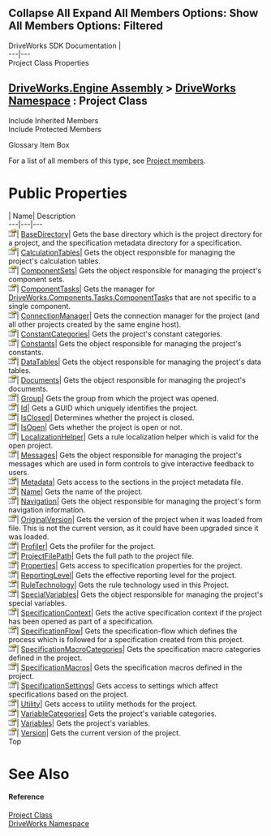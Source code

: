 Collapse All Expand All Members Options: Show All  Members Options: Filtered   
---  
DriveWorks SDK Documentation  |   
---|---  
Project Class Properties   
  
[DriveWorks.Engine Assembly](topic2156.md) > [DriveWorks Namespace](topic2159.md) : Project Class  
---  
  
Include Inherited Members    
Include Protected Members    


Glossary Item Box

For a list of all members of this type, see [Project members](topic3860.md).

# Public Properties

| Name| Description  
---|---|---  
![Public Property](dotnetimages/publicProperty.gif)| [BaseDirectory](topic3889.md)| Gets the base directory which is the project directory for a project, and the specification metadata directory for a specification.   
![Public Property](dotnetimages/publicProperty.gif)| [CalculationTables](topic3890.md)| Gets the object responsible for managing the project's calculation tables.   
![Public Property](dotnetimages/publicProperty.gif)| [ComponentSets](topic3891.md)| Gets the object responsible for managing the project's component sets.   
![Public Property](dotnetimages/publicProperty.gif)| [ComponentTasks](topic3892.md)| Gets the manager for [DriveWorks.Components.Tasks.ComponentTask](topic6407.md)s that are not specific to a single component.   
![Public Property](dotnetimages/publicProperty.gif)| [ConnectionManager](topic3893.md)| Gets the connection manager for the project (and all other projects created by the same engine host).   
![Public Property](dotnetimages/publicProperty.gif)| [ConstantCategories](topic3894.md)| Gets the project's constant categories.   
![Public Property](dotnetimages/publicProperty.gif)| [Constants](topic3895.md)| Gets the object responsible for managing the project's constants.   
![Public Property](dotnetimages/publicProperty.gif)| [DataTables](topic3896.md)| Gets the object responsible for managing the project's data tables.   
![Public Property](dotnetimages/publicProperty.gif)| [Documents](topic3897.md)| Gets the object responsible for managing the project's documents.   
![Public Property](dotnetimages/publicProperty.gif)| [Group](topic3898.md)| Gets the group from which the project was opened.   
![Public Property](dotnetimages/publicProperty.gif)| [Id](topic3899.md)| Gets a GUID which uniquely identifies the project.   
![Public Property](dotnetimages/publicProperty.gif)| [IsClosed](topic3900.md)| Determines whether the project is closed.   
![Public Property](dotnetimages/publicProperty.gif)| [IsOpen](topic3901.md)| Gets whether the project is open or not.   
![Public Property](dotnetimages/publicProperty.gif)| [LocalizationHelper](topic3902.md)| Gets a rule localization helper which is valid for the open project.   
![Public Property](dotnetimages/publicProperty.gif)| [Messages](topic3903.md)| Gets the object responsible for managing the project's messages which are used in form controls to give interactive feedback to users.   
![Public Property](dotnetimages/publicProperty.gif)| [Metadata](topic3904.md)| Gets access to the sections in the project metadata file.   
![Public Property](dotnetimages/publicProperty.gif)| [Name](topic3905.md)| Gets the name of the project.   
![Public Property](dotnetimages/publicProperty.gif)| [Navigation](topic3906.md)| Gets the object responsible for managing the project's form navigation information.   
![Public Property](dotnetimages/publicProperty.gif)| [OriginalVersion](topic3907.md)| Gets the version of the project when it was loaded from file. This is not the current version, as it could have been upgraded since it was loaded.   
![Public Property](dotnetimages/publicProperty.gif)| [Profiler](topic3908.md)| Gets the profiler for the project.   
![Public Property](dotnetimages/publicProperty.gif)| [ProjectFilePath](topic3909.md)| Gets the full path to the project file.   
![Public Property](dotnetimages/publicProperty.gif)| [Properties](topic3910.md)| Gets access to specification properties for the project.   
![Public Property](dotnetimages/publicProperty.gif)| [ReportingLevel](topic3911.md)| Gets the effective reporting level for the project.   
![Public Property](dotnetimages/publicProperty.gif)| [RuleTechnology](topic3912.md)| Gets the rule technology used in this Project.   
![Public Property](dotnetimages/publicProperty.gif)| [SpecialVariables](topic3913.md)| Gets the object responsible for managing the project's special variables.   
![Public Property](dotnetimages/publicProperty.gif)| [SpecificationContext](topic3914.md)| Gets the active specification context if the project has been opened as part of a specification.   
![Public Property](dotnetimages/publicProperty.gif)| [SpecificationFlow](topic3915.md)| Gets the specification-flow which defines the process which is followed for a specification created from this project.   
![Public Property](dotnetimages/publicProperty.gif)| [SpecificationMacroCategories](topic3916.md)| Gets the specification macro categories defined in the project.   
![Public Property](dotnetimages/publicProperty.gif)| [SpecificationMacros](topic3917.md)| Gets the specification macros defined in the project.   
![Public Property](dotnetimages/publicProperty.gif)| [SpecificationSettings](topic3918.md)| Gets access to settings which affect specifications based on the project.   
![Public Property](dotnetimages/publicProperty.gif)| [Utility](topic3919.md)| Gets access to utility methods for the project.   
![Public Property](dotnetimages/publicProperty.gif)| [VariableCategories](topic3920.md)| Gets the project's variable categories.   
![Public Property](dotnetimages/publicProperty.gif)| [Variables](topic3921.md)| Gets the project's variables.   
![Public Property](dotnetimages/publicProperty.gif)| [Version](topic3922.md)| Gets the current version of the project.   
Top

# See Also

#### Reference

[Project Class](topic3859.md)   
[DriveWorks Namespace](topic2159.md)


